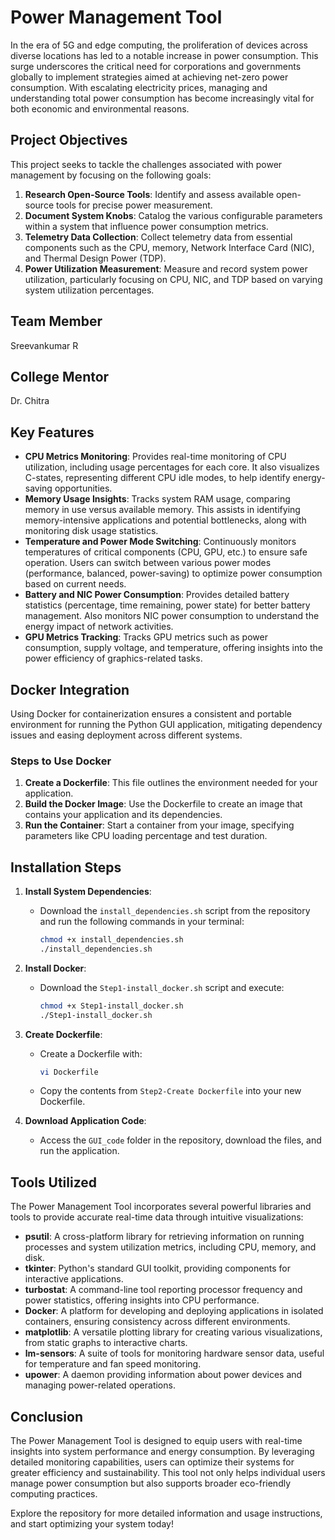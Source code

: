 # Power Management Tool

In the era of 5G and edge computing, the proliferation of devices across diverse locations has led to a notable increase in power consumption. This surge underscores the critical need for corporations and governments globally to implement strategies aimed at achieving net-zero power consumption. With escalating electricity prices, managing and understanding total power consumption has become increasingly vital for both economic and environmental reasons.

## Project Objectives

This project seeks to tackle the challenges associated with power management by focusing on the following goals:

1. **Research Open-Source Tools**: Identify and assess available open-source tools for precise power measurement.
2. **Document System Knobs**: Catalog the various configurable parameters within a system that influence power consumption metrics.
3. **Telemetry Data Collection**: Collect telemetry data from essential components such as the CPU, memory, Network Interface Card (NIC), and Thermal Design Power (TDP).
4. **Power Utilization Measurement**: Measure and record system power utilization, particularly focusing on CPU, NIC, and TDP based on varying system utilization percentages.

## Team Member

Sreevankumar R

## College Mentor

Dr. Chitra

## Key Features

- **CPU Metrics Monitoring**: Provides real-time monitoring of CPU utilization, including usage percentages for each core. It also visualizes C-states, representing different CPU idle modes, to help identify energy-saving opportunities.
- **Memory Usage Insights**: Tracks system RAM usage, comparing memory in use versus available memory. This assists in identifying memory-intensive applications and potential bottlenecks, along with monitoring disk usage statistics.
- **Temperature and Power Mode Switching**: Continuously monitors temperatures of critical components (CPU, GPU, etc.) to ensure safe operation. Users can switch between various power modes (performance, balanced, power-saving) to optimize power consumption based on current needs.
- **Battery and NIC Power Consumption**: Provides detailed battery statistics (percentage, time remaining, power state) for better battery management. Also monitors NIC power consumption to understand the energy impact of network activities.
- **GPU Metrics Tracking**: Tracks GPU metrics such as power consumption, supply voltage, and temperature, offering insights into the power efficiency of graphics-related tasks.

## Docker Integration

Using Docker for containerization ensures a consistent and portable environment for running the Python GUI application, mitigating dependency issues and easing deployment across different systems.

### Steps to Use Docker

1. **Create a Dockerfile**: This file outlines the environment needed for your application.
2. **Build the Docker Image**: Use the Dockerfile to create an image that contains your application and its dependencies.
3. **Run the Container**: Start a container from your image, specifying parameters like CPU loading percentage and test duration.

## Installation Steps

1. **Install System Dependencies**:
   - Download the `install_dependencies.sh` script from the repository and run the following commands in your terminal:
     ```bash
     chmod +x install_dependencies.sh
     ./install_dependencies.sh
     ```

2. **Install Docker**:
   - Download the `Step1-install_docker.sh` script and execute:
     ```bash
     chmod +x Step1-install_docker.sh
     ./Step1-install_docker.sh
     ```

3. **Create Dockerfile**:
   - Create a Dockerfile with:
     ```bash
     vi Dockerfile
     ```
   - Copy the contents from `Step2-Create Dockerfile` into your new Dockerfile.

4. **Download Application Code**:
   - Access the `GUI_code` folder in the repository, download the files, and run the application.

## Tools Utilized

The Power Management Tool incorporates several powerful libraries and tools to provide accurate real-time data through intuitive visualizations:

- **psutil**: A cross-platform library for retrieving information on running processes and system utilization metrics, including CPU, memory, and disk.
- **tkinter**: Python's standard GUI toolkit, providing components for interactive applications.
- **turbostat**: A command-line tool reporting processor frequency and power statistics, offering insights into CPU performance.
- **Docker**: A platform for developing and deploying applications in isolated containers, ensuring consistency across different environments.
- **matplotlib**: A versatile plotting library for creating various visualizations, from static graphs to interactive charts.
- **lm-sensors**: A suite of tools for monitoring hardware sensor data, useful for temperature and fan speed monitoring.
- **upower**: A daemon providing information about power devices and managing power-related operations.

## Conclusion

The Power Management Tool is designed to equip users with real-time insights into system performance and energy consumption. By leveraging detailed monitoring capabilities, users can optimize their systems for greater efficiency and sustainability. This tool not only helps individual users manage power consumption but also supports broader eco-friendly computing practices.

Explore the repository for more detailed information and usage instructions, and start optimizing your system today!
